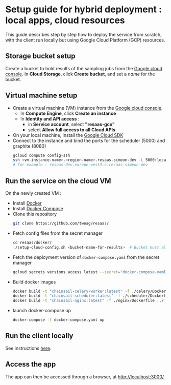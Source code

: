 # Setup guide for hybrid deployment : local apps, cloud resources
This guide describes step by step how to deploy the service from scratch, with the client run locally but using Google Cloud Platform (GCP) resources.

## Storage bucket setup
Create a bucket to hold results of the sampling jobs from the [Google cloud console](https://console.cloud.google.com/). In **Cloud Storage**, click **Create bucket**, and set a *name* for the bucket.

## Virtual machine setup
- Create a virtual machine (VM) instance from the [Google cloud console](https://console.cloud.google.com/).
  - In **Compute Engine**, click **Create an instance**
  - In **Identity and API access** :
    - in **Service account**, select **"resaas-gce"**
    - select **Allow full access to all Cloud APIs**
- On your local machine, install the [Google Cloud SDK](https://cloud.google.com/sdk/docs/install)
- Connect to the instance and bind the ports for the scheduler (5000) and graphite (8080)
  ```bash
  gcloud compute config-ssh
  ssh <vm-instance-name>.<region-name>.resaas-simeon-dev -L 5000:localhost:5000 -L 8080:localhost:8080
  # for example : resaas-dev.europe-west3-c.resaas-simeon-dev
  ```

## Run the service on the cloud VM
On the newly created VM :
- Install [Docker](https://docs.docker.com/get-docker/)
- Install [Docker Compose](https://docs.docker.com/compose/install/)
- Clone this repository
  ```bash
  git clone https://github.com/tweag/resaas/
  ```
- Fetch config files from the secret manager
  ```bash
  cd resaas/docker/
  ./setup-cloud-config.sh <bucket-name-for-results>  # Bucket must already exist
  ```
- Fetch the deployment version of `docker-compose.yaml` from the secret manager
  ```bash
  gcloud secrets versions access latest --secret="docker-compose-yaml" > docker-compose.yaml
  ```
- Build docker images
  ```bash
  docker build -t "chainsail-celery-worker:latest" -f ./celery/Dockerfile ../
  docker build -t "chainsail-scheduler:latest" -f ./scheduler/Dockerfile ../
  docker build -t "chainsail-nginx:latest" -f ./nginx/Dockerfile ../
  ```
- launch docker-compose up
  ```bash
  docker-compose -f docker-compose.yaml up
  ```

## Run the client locally
See instructions [here](../app/client#develop).

## Access the app
The app can then be accessed through a browser, at [http://localhost:3000/]()
